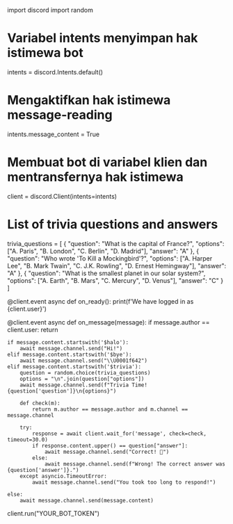 import discord
import random

# Variabel intents menyimpan hak istimewa bot
intents = discord.Intents.default()
# Mengaktifkan hak istimewa message-reading
intents.message_content = True
# Membuat bot di variabel klien dan mentransfernya hak istimewa
client = discord.Client(intents=intents)

# List of trivia questions and answers
trivia_questions = [
    {
        "question": "What is the capital of France?",
        "options": ["A. Paris", "B. London", "C. Berlin", "D. Madrid"],
        "answer": "A"
    },
    {
        "question": "Who wrote 'To Kill a Mockingbird'?",
        "options": ["A. Harper Lee", "B. Mark Twain", "C. J.K. Rowling", "D. Ernest Hemingway"],
        "answer": "A"
    },
    {
        "question": "What is the smallest planet in our solar system?",
        "options": ["A. Earth", "B. Mars", "C. Mercury", "D. Venus"],
        "answer": "C"
    }
]

@client.event
async def on_ready():
    print(f'We have logged in as {client.user}')

@client.event
async def on_message(message):
    if message.author == client.user:
        return
    
    if message.content.startswith('$halo'):
        await message.channel.send("Hi!")
    elif message.content.startswith('$bye'):
        await message.channel.send("\\U0001f642")
    elif message.content.startswith('$trivia'):
        question = random.choice(trivia_questions)
        options = "\n".join(question["options"])
        await message.channel.send(f"Trivia Time! {question['question']}\n{options}")
        
        def check(m):
            return m.author == message.author and m.channel == message.channel
        
        try:
            response = await client.wait_for('message', check=check, timeout=30.0)
            if response.content.upper() == question["answer"]:
                await message.channel.send("Correct! 🎉")
            else:
                await message.channel.send(f"Wrong! The correct answer was {question['answer']}.")
        except asyncio.TimeoutError:
            await message.channel.send("You took too long to respond!")
    
    else:
        await message.channel.send(message.content)

client.run("YOUR_BOT_TOKEN")

